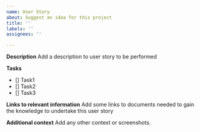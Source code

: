 ```yaml
---
name: User Story
about: Suggest an idea for this project
title: ''
labels: ''
assignees: ''

---
```


**Description**
Add a description to user story to be performed

**Tasks**
- [] Task1
- [] Task2
- [] Task3

**Links to relevant information**
Add some links to documents needed to gain the knowledge to undertake this user story

**Additional context**
Add any other context or screenshots.
